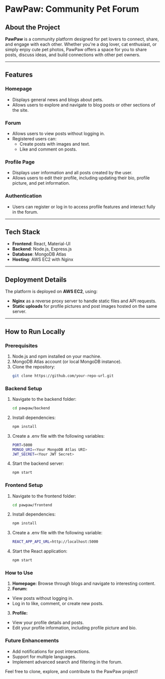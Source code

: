 # PawPaw: Community Pet Forum

## About the Project

**PawPaw** is a community platform designed for pet lovers to connect, share, and engage with each other. Whether you're a dog lover, cat enthusiast, or simply enjoy cute pet photos, PawPaw offers a space for you to share posts, discuss ideas, and build connections with other pet owners.

---

## Features

### Homepage
- Displays general news and blogs about pets.
- Allows users to explore and navigate to blog posts or other sections of the site.

### Forum
- Allows users to view posts without logging in.
- Registered users can:
  - Create posts with images and text.
  - Like and comment on posts.

### Profile Page
- Displays user information and all posts created by the user.
- Allows users to edit their profile, including updating their bio, profile picture, and pet information.

### Authentication
- Users can register or log in to access profile features and interact fully in the forum.

---

## Tech Stack

- **Frontend**: React, Material-UI
- **Backend**: Node.js, Express.js
- **Database**: MongoDB Atlas
- **Hosting**: AWS EC2 with Nginx

---

## Deployment Details

The platform is deployed on **AWS EC2**, using:
- **Nginx** as a reverse proxy server to handle static files and API requests.
- **Static uploads** for profile pictures and post images hosted on the same server.

---

## How to Run Locally

### Prerequisites
1. Node.js and npm installed on your machine.
2. MongoDB Atlas account (or local MongoDB instance).
3. Clone the repository:
   ```bash
   git clone https://github.com/your-repo-url.git

### Backend Setup
1. Navigate to the backend folder:
    ```bash
   cd pawpaw/backend
2. Install dependencies:
    ```bash
    npm install
3. Create a .env file with the following variables:
    ```bash
    PORT=5000
    MONGO_URI=<Your MongoDB Atlas URI>
    JWT_SECRET=<Your JWT Secret>
4. Start the backend server:
    ```bash
    npm start

### Frontend Setup
1. Navigate to the frontend folder:
    ```bash
    cd pawpaw/frontend
2. Install dependencies:
    ```bash
    npm install
3. Create a .env file with the following variable:
    ```bash
    REACT_APP_API_URL=http://localhost:5000
4. Start the React application:
    ```bash
    npm start

### How to Use
1. **Homepage:** Browse through blogs and navigate to interesting content.
2. **Forum:**
- View posts without logging in.
- Log in to like, comment, or create new posts.
3. **Profile:**
- View your profile details and posts.
- Edit your profile information, including profile picture and bio.

### Future Enhancements
- Add notifications for post interactions.
- Support for multiple languages.
- Implement advanced search and filtering in the forum.


Feel free to clone, explore, and contribute to the PawPaw project!

